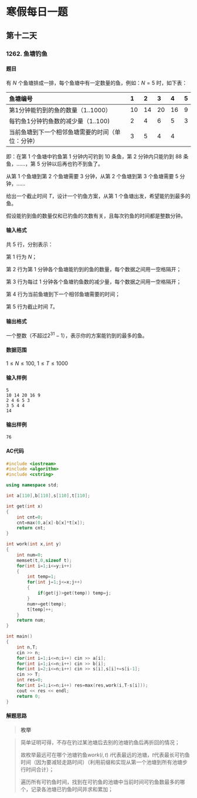 # 寒假每日一题

## 第十二天

### 1262. 鱼塘钓鱼

#### 题目

有 $N$ 个鱼塘排成一排，每个鱼塘中有一定数量的鱼，例如：$N=5$ 时，如下表：

| 鱼塘编号                                         | 1    | 2    | 3    | 4    | 5    |
| :----------------------------------------------- | :--- | :--- | :--- | :--- | :--- |
| 第1分钟能钓到的鱼的数量（1..1000）               | 10   | 14   | 20   | 16   | 9    |
| 每钓鱼1分钟钓鱼数的减少量（1..100)               | 2    | 4    | 6    | 5    | 3    |
| 当前鱼塘到下一个相邻鱼塘需要的时间（单位：分钟） | 3    | 5    | 4    | 4    |      |

即：在第 $1$ 个鱼塘中钓鱼第 $1$ 分钟内可钓到 1$0$ 条鱼，第 $2$ 分钟内只能钓到 88 条鱼，……，第 $5$ 分钟以后再也钓不到鱼了。

从第 $1$ 个鱼塘到第 $2$ 个鱼塘需要 $3$ 分钟，从第 $2$ 个鱼塘到第 $3$ 个鱼塘需要 $5$ 分钟，……

给出一个截止时间 $T$，设计一个钓鱼方案，从第 $1$ 个鱼塘出发，希望能钓到最多的鱼。

假设能钓到鱼的数量仅和已钓鱼的次数有关，且每次钓鱼的时间都是整数分钟。

#### 输入格式

共 $5$ 行，分别表示：

第 $1$ 行为 $N$；

第 $2$ 行为第 $1$ 分钟各个鱼塘能钓到的鱼的数量，每个数据之间用一空格隔开；

第 $3$ 行为每过 $1$ 分钟各个鱼塘钓鱼数的减少量，每个数据之间用一空格隔开；

第 $4$ 行为当前鱼塘到下一个相邻鱼塘需要的时间；

第 $5$ 行为截止时间 $T$。

#### 输出格式

一个整数（不超过$2^{31}−1$），表示你的方案能钓到的最多的鱼。

#### 数据范围

$1≤N≤100$,
$1≤T≤1000$

#### 输入样例

```
5
10 14 20 16 9
2 4 6 5 3
3 5 4 4
14
```

#### 输出样例

```
76
```

#### AC代码

```c++
#include <iostream>
#include <algorithm>
#include <cstring>

using namespace std;

int a[110],b[110],s[110],t[110];

int get(int x)
{
    int cnt=0;
    cnt=max(0,a[x]-b[x]*t[x]);
    return cnt;
}

int work(int x,int y)
{
    int num=0;
    memset(t,0,sizeof t);
    for(int i=1;i<=y;i++)
    {
        int temp=1;
        for(int j=1;j<=x;j++)
        {
            if(get(j)>get(temp)) temp=j;
        }
        num+=get(temp);
        t[temp]++;
    }
    return num;
}

int main()
{
    int n,T;
    cin >> n;
    for(int i=1;i<=n;i++) cin >> a[i];
    for(int i=1;i<=n;i++) cin >> b[i];
    for(int i=2;i<=n;i++) cin >> s[i],s[i]+=s[i-1];
    cin >> T;
    int res=0;
    for(int i=1;i<=n;i++) res=max(res,work(i,T-s[i]));
    cout << res << endl;
    return 0;
}
```

#### 解题思路

> **枚举**

>简单证明可得，不存在钓过某池塘后去别的池塘钓鱼后再折回的情况；
>
>故枚举最远可在哪个池塘钓鱼$work(i,t)$ $i$代表最远的池塘，$t$代表最长可钓鱼时间（因为要减轻走路时间）（利用前缀和实现从第一个池塘到所有池塘步行时间合计）；
>
>遍历所有可钓鱼时间，找到在可钓鱼的池塘中当前时间可钓鱼数最多的哪个，记录各池塘已钓鱼时间并求和累加；

